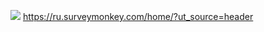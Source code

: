 ![](http://boombob.ru/img/picture/May/05/51933780ecde00cc5c21a8fad3bf97c4/1.jpg)
<https://ru.surveymonkey.com/home/?ut_source=header>
